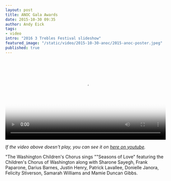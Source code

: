 ```yaml
---
layout: post
title: ANOC Gala Awards
date: 2015-10-30 09:35
author: Andy Eick
tags:
- video
intro: "2016 3 Trebles Festival slideshow"
featured_image: "/static/video/2015-10-30-anoc/2015-anoc-poster.jpeg"
published: true
---
```

<video
  width='100%'
  src='/video/2016/2016-04-10-3-trebles-festival.m3u8'
  controls
  poster='{{ site.mediaUrlRoot }}/static/video/2016-04-10-3-trebles-festival/2016-3-trebles-poster.jpeg'>
</video>


*If the video above doesn't play, you can see it on [here on youtube](https://youtu.be/59MAZT-Kbac).*

"The Washington Children's Chorus sings ""Seasons of Love" featuring the Children's Chorus of Washington along with Sharone Sayegh, Frank Paparone, Darius Barnes, Justin Henry, Patrick Lavallee, Donielle Janora, Felicity Stiverson, Samarah Williams and Mamie Duncan Gibbs.
